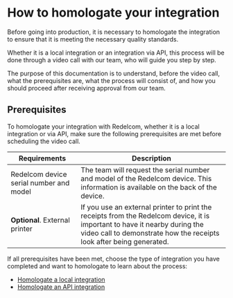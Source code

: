 # How to homologate your integration

Before going into production, it is necessary to homologate the integration to ensure that it is meeting the necessary quality standards.

Whether it is a local integration or an integration via API, this process will be done through a video call with our team, who will guide you step by step.

The purpose of this documentation is to understand, before the video call, what the prerequisites are, what the process will consist of, and how you should proceed after receiving approval from our team.

## Prerequisites

To homologate your integration with Redelcom, whether it is a local integration or via API, make sure the following prerequisites are met before scheduling the video call.

| Requirements | Description |
|---|---|
| Redelcom device serial number and model | The team will request the serial number and model of the Redelcom device. This information is available on the back of the device. |
| **Optional**. External printer | If you use an external printer to print the receipts from the Redelcom device, it is important to have it nearby during the video call to demonstrate how the receipts look after being generated. |

If all prerequisites have been met, choose the type of integration you have completed and want to homologate to learn about the process:
 * [Homologate a local integration](/developers/en/docs/redelcom/how-tos/integration-homologation/local)
 * [Homologate an API integration](/developers/en/docs/redelcom/how-tos/integration-homologation/api)

